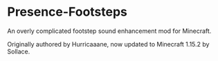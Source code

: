# Presence-Footsteps
An overly complicated footstep sound enhancement mod for Minecraft.

Originally authored by Hurricaaane, now updated to Minecraft 1.15.2 by Sollace.
